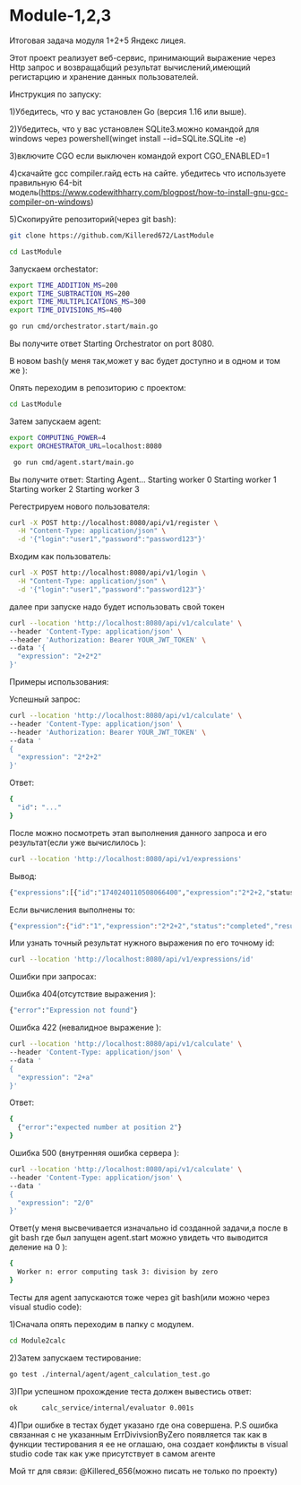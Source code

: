 # Module-1,2,3
Итоговая задача модуля 1+2+5 Яндекс лицея.

Этот проект реализует веб-сервис, принимающий выражение через Http запрос и возвращабщий результат вычислений,имеющий регистарцию и хранение данных пользователей.

Инструкция по запуску:

1)Убедитесь, что у вас установлен Go (версия 1.16 или выше).

2)Убедитесь, что у вас установлен SQLite3.можно командой для windows через powershell(winget install --id=SQLite.SQLite  -e)

3)включите CGO если выключен командой export CGO_ENABLED=1

4)скачайте gcc compiler.гайд есть на сайте. убедитесь что используете правильную 64-bit модель(https://www.codewithharry.com/blogpost/how-to-install-gnu-gcc-compiler-on-windows)

5)Скопируйте репозиторий(через git bash):

```bash
git clone https://github.com/Killered672/LastModule
```

```bash
cd LastModule
```

Запускаем orchestator:

```bash
export TIME_ADDITION_MS=200
export TIME_SUBTRACTION_MS=200
export TIME_MULTIPLICATIONS_MS=300
export TIME_DIVISIONS_MS=400

go run cmd/orchestrator.start/main.go
```

Вы получите ответ  Starting Orchestrator on port 8080.

В новом bash(у меня так,может у вас будет доcтупно и в одном и том же ):

Опять переходим в репозиторию с проектом:

```bash
cd LastModule
```

Затем запускаем agent:

```bash
export COMPUTING_POWER=4
export ORCHESTRATOR_URL=localhost:8080

 go run cmd/agent.start/main.go
```

Вы получите ответ:
Starting Agent...
Starting worker 0
Starting worker 1
Starting worker 2
Starting worker 3

Регестрируем нового пользователя:

```bash
curl -X POST http://localhost:8080/api/v1/register \
  -H "Content-Type: application/json" \
  -d '{"login":"user1","password":"password123"}'
```

Входим как пользователь:

```bash
curl -X POST http://localhost:8080/api/v1/login \
  -H "Content-Type: application/json" \
  -d '{"login":"user1","password":"password123"}'
```

далее при запуске надо будет использовать свой токен 

```bash
curl --location 'http://localhost:8080/api/v1/calculate' \
--header 'Content-Type: application/json' \
--header 'Authorization: Bearer YOUR_JWT_TOKEN' \
--data '{
  "expression": "2+2*2"
}'
```

Примеры использования:

Успешный запрос:

```bash
curl --location 'http://localhost:8080/api/v1/calculate' \
--header 'Content-Type: application/json' \
--header 'Authorization: Bearer YOUR_JWT_TOKEN' \
--data '
{
  "expression": "2*2+2"
}'
```

Ответ:

```bash
{
  "id": "..."
}
```

После можно посмотреть этап выполнения данного запроса и его результат(если уже вычислилось ):

```bash
curl --location 'http://localhost:8080/api/v1/expressions'
```

Вывод:

```bash
{"expressions":[{"id":"1740240110508066400","expression":"2*2+2,"status":"pending"}]}
```

Если вычисления выполнены то:

```bash
{"expression":{"id":"1","expression":"2*2+2","status":"completed","result":6}}
```

Или узнать точный результат нужного выражения по его точному id:

```bash
curl --location 'http://localhost:8080/api/v1/expressions/id'
```

Ошибки при запросах:

Ошибка 404(отсутствие выражения ):

```bash
{"error":"Expression not found"}
```

Ошибка 422 (невалидное выражение ):

```bash
curl --location 'http://localhost:8080/api/v1/calculate' \
--header 'Content-Type: application/json' \
--data '
{
  "expression": "2+a"
}'

```
Ответ:

```bash
{
  {"error":"expected number at position 2"}
}
```

Ошибка 500 (внутренняя ошибка сервера ):

```bash
curl --location 'http://localhost:8080/api/v1/calculate' \
--header 'Content-Type: application/json' \
--data '
{
  "expression": "2/0"
}'
```
Ответ(у  меня высвечивается изначально id созданной задачи,а после в git bash где был запущен agent.start можно увидеть что выводится деление на 0 ):

```bash
{
  Worker n: error computing task 3: division by zero
}
```

Тесты для agent запускаются тоже через git bash(или можно через visual studio code):

1)Сначала опять переходим в папку с модулем.

```bash
cd Module2calc
```

2)Затем запускаем тестирование:

```bash
go test ./internal/agent/agent_calculation_test.go
```

3)При успешном прохождение теста должен вывестись ответ:

```bash
ok  	calc_service/internal/evaluator	0.001s
```

4)При ошибке в тестах будет указано где она совершена.
P.S ошибка связанная с не указанным ErrDivivsionByZero появляется так как в функции тестирования я ее не оглашаю,
она создает конфликты в visual studio code так как уже присутствует в самом агенте

Мой тг для связи: @Killered_656(можно писать не только по проекту)